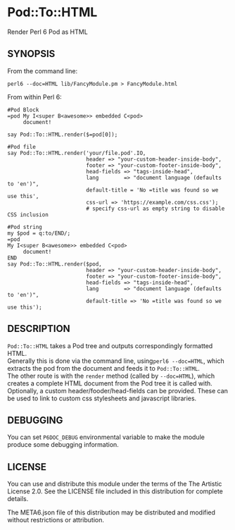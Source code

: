 # Pod::To::HTML

Render Perl 6 Pod as HTML

## SYNOPSIS

From the command line:

    perl6 --doc=HTML lib/FancyModule.pm > FancyModule.html

From within Perl 6:

```perl6
#Pod Block
=pod My I<super B<awesome>> embedded C<pod>
     document!

say Pod::To::HTML.render($=pod[0]);

#Pod file
say Pod::To::HTML.render('your/file.pod'.IO,
                         header => "your-custom-header-inside-body",
                         footer => "your-custom-footer-inside-body",
                         head-fields => "tags-inside-head",
                         lang        => "document language (defaults to 'en')",
                         default-title = 'No =title was found so we use this',
                         css-url => 'https://example.com/css.css');
                         # specify css-url as empty string to disable CSS inclusion

#Pod string
my $pod = q:to/END/;
=pod
My I<super B<awesome>> embedded C<pod>
     document!
END
say Pod::To::HTML.render($pod,
                         header => "your-custom-header-inside-body",
                         footer => "your-custom-footer-inside-body",
                         head-fields => "tags-inside-head",
			             lang        => "document language (defaults to 'en')",
                         default-title => 'No =title was found so we use this');
```

## DESCRIPTION

`Pod::To::HTML` takes a Pod tree and outputs correspondingly formatted HTML.  
Generally this is done via the command line, using`perl6 --doc=HTML`, which extracts the pod from the document and feeds it to `Pod::To::HTML`.  
The other route is with the `render` method (called by `--doc=HTML`), which creates a complete HTML document from the Pod tree it is called with. Optionally, a custom header/fooder/head-fields can be provided. These can be used to link to custom css stylesheets and javascript libraries.

## DEBUGGING

You can set `P6DOC_DEBUG` environmental variable to make the module produce some debugging information.

## LICENSE

You can use and distribute this module under the terms of the The Artistic License 2.0. See the LICENSE file included in this distribution for complete details.

The META6.json file of this distribution may be distributed and modified without restrictions or attribution.



